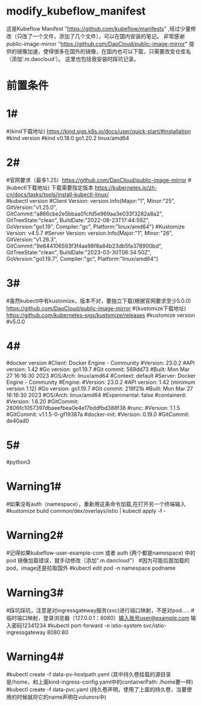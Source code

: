 # modify_kubeflow_manifest
这是Kubeflow Manifest "https://github.com/kubeflow/manifests" ,经过少量修改（只改了一个文件，添加了几个文件），可以在国内安装的笔记。
非常感谢public-image-mirror "https://github.com/DaoCloud/public-image-mirror" 提供的镜像加速，使得很多在国外的镜像，在国内也可以下载，只需要改变仓库名（添加'.m.daocloud'）。
这里也包括我安装时踩坑记录。


# 前置条件 
# 1#
#(kind下载地址) https://kind.sigs.k8s.io/docs/user/quick-start/#installation
#kind version
#kind v0.18.0 go1.20.2 linux/amd64

# 2#
#官网要求（最多1.25）https://github.com/DaoCloud/public-image-mirror
#(kubectl下载地址) 下载需要指定版本 https://kubernetes.io/zh-cn/docs/tasks/tools/install-kubectl-linux/  
#kubectl version
#Client Version: version.Info{Major:"1", Minor:"25", GitVersion:"v1.25.0", GitCommit:"a866cbe2e5bbaa01cfd5e969aa3e033f3282a8a2", GitTreeState:"clean", BuildDate:"2022-08-23T17:44:59Z", GoVersion:"go1.19", Compiler:"gc", Platform:"linux/amd64"}
#Kustomize Version: v4.5.7
#Server Version: version.Info{Major:"1", Minor:"26", GitVersion:"v1.26.3", GitCommit:"9e644106593f3f4aa98f8a84b23db5fa378900bd", GitTreeState:"clean", BuildDate:"2023-03-30T06:34:50Z", GoVersion:"go1.19.7", Compiler:"gc", Platform:"linux/amd64"}

# 3#
#虽然kubectl中有kustomize，版本不对，要独立下载(根据官网要求至少5.0.0) https://github.com/DaoCloud/public-image-mirror 
#(kustomize下载地址) https://github.com/kubernetes-sigs/kustomize/releases
#kustomize version
#v5.0.0

# 4#
#docker version
#Client: Docker Engine - Community
#Version:           23.0.2
#API version:       1.42
#Go version:        go1.19.7
#Git commit:        569dd73
#Built:             Mon Mar 27 16:16:30 2023
#OS/Arch:           linux/amd64
#Context:           default
#Server: Docker Engine - Community
#Engine:
#Version:          23.0.2
#API version:      1.42 (minimum version 1.12)
#Go version:       go1.19.7
#Git commit:       219f21b
#Built:            Mon Mar 27 16:16:30 2023
#OS/Arch:          linux/amd64
#Experimental:     false
#containerd:
#Version:          1.6.20
#GitCommit:        2806fc1057397dbaeefbea0e4e17bddfbd388f38
#runc:
#Version:          1.1.5
#GitCommit:        v1.1.5-0-gf19387a
#docker-init:
#Version:          0.19.0
#GitCommit:        de40ad0

# 5#
#python3


# Warning1#
#如果没有auth（namespace），重新用这条命令加载,在打开另一个终端输入
#kustomize build common/dex/overlays/istio | kubectl apply -f -

# Warning2#
#记得如果kubeflow-user-example-com 或者 auth (两个都是namespace) 中的pod 镜像加载错误，就手动修改（添加".m.daocloud"）
#因为可能后面加载的pod，image还是拉取国外
#kubectl edit pod -n namespace podname

# Warning3#
#踩坑踩坑，注意是对ingressgateway服务(svc)进行端口映射，不是对pod.....
#临时端口映射，登录浏览器（127.0.0.1：8080）输入账号user@example.com  输入密码12341234
#kubectl port-forward -n istio-system svc/istio-ingressgateway 8080:80

# Warning4#
#kubectl create -f data-pv-hostpath.yaml  (其中持久卷挂载的源目录是/home，和上面kind-ingress-config.yaml中的containerPath: /home要一样)
#kubectl create -f data-pvc.yaml  (持久卷声明，使用了上面的持久卷，当要使用的时候就将它的name声明在volumns中)

